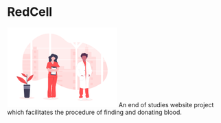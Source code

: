 # RedCell
<img src="web/Resources/Images/undraw_doctors_hwty.png" width="256" alt="RedCell"/>
An end of studies website project which facilitates the procedure of finding and donating blood.